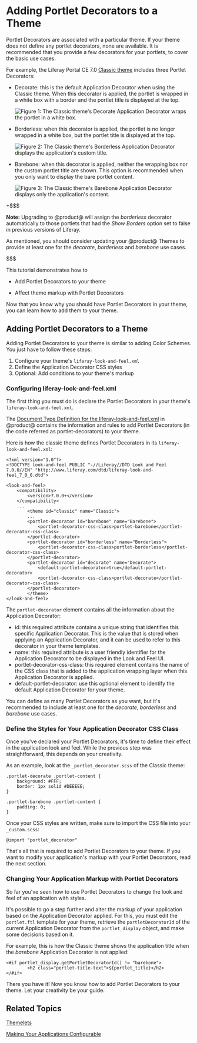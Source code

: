 # Adding Portlet Decorators to a Theme [](id=adding-portlet-decorators-to-a-theme)

Portlet Decorators are associated with a particular theme. If your theme
does not define any portlet decorators, none are available. It is recommended
that you provide a few decorators for your portlets, to cover the basic use
cases.

For example, the Liferay Portal CE 7.0 [Classic theme](https://github.com/liferay/liferay-portal/tree/7.0.x/modules/apps/foundation/frontend-theme/frontend-theme-classic)
includes three Portlet Decorators:

-   Decorate: this is the default Application Decorator when using the
    Classic theme. When this decorator is applied, the portlet is
    wrapped in a white box with a border and the portlet title is displayed at
    the top.

    ![Figure 1: The Classic theme's Decorate Application Decorator wraps the portlet in a white box.](../../../../images/application-decorator-decorate.png)

-   Borderless: when this decorator is applied, the portlet is no
    longer wrapped in a white box, but the portlet title is displayed at the
    top.

    ![Figure 2: The Classic theme's Borderless Application Decorator displays the application's custom title.](../../../../images/application-decorator-borderless.png)

-   Barebone: when this decorator is applied, neither the wrapping box
    nor the custom portlet title are shown. This option is
    recommended when you only want to display the bare portlet
    content.

    ![Figure 3: The Classic theme's Barebone Application Decorator displays only the application's content.](../../../../images/application-decorator-barebone.png)

+$$$

**Note:** Upgrading to @product@ will assign the *borderless* decorator
automatically to those portlets that had the *Show Borders* option set to false
in previous versions of Liferay.

As mentioned, you should consider updating your @product@ Themes to provide at
least one for the *decorate*, *borderless* and *barebone* use cases.

$$$

This tutorial demonstrates how to

- Add Portlet Decorators to your theme

- Affect theme markup with Portlet Decorators

Now that you know why you should have Portlet Decorators in your theme, you
can learn how to add them to your theme.

## Adding Portlet Decorators to a Theme [](id=adding-application-decorators-to-a-theme)

Adding Portlet Decorators to your theme is similar to adding Color Schemes. You
just have to follow these steps:

1.  Configure your theme's `liferay-look-and-feel.xml`
2.  Define the Application Decorator CSS styles
3.  Optional: Add conditions to your theme's markup

### Configuring liferay-look-and-feel.xml [](id=configuring-liferay-look-and-feel-xml)

The first thing you must do is declare the Portlet Decorators in your theme's
`liferay-look-and-feel.xml`.

The [Document Type Definition for the liferay-look-and-feel.xml](@platform-ref@/7.0-latest/definitions/liferay-look-and-feel_7_0_0.dtd.html#portlet-decorator)
in @product@ contains the information and rules to add Portlet Decorators
(in the code referred as portlet-decorators) to your theme.

Here is how the classic theme defines Portlet Decorators in its
`liferay-look-and-feel.xml`:

    <?xml version="1.0"?>
    <!DOCTYPE look-and-feel PUBLIC "-//Liferay//DTD Look and Feel 7.0.0//EN" "http://www.liferay.com/dtd/liferay-look-and-feel_7_0_0.dtd">

    <look-and-feel>
	    <compatibility>
		    <version>7.0.0+</version>
	    </compatibility>
	    ...
            <theme id="classic" name="Classic">
		    ...
		    <portlet-decorator id="barebone" name="Barebone">
			    <portlet-decorator-css-class>portlet-barebone</portlet-decorator-css-class>
		    </portlet-decorator>
		    <portlet-decorator id="borderless" name="Borderless">
			    <portlet-decorator-css-class>portlet-borderless</portlet-decorator-css-class>
		    </portlet-decorator>
		    <portlet-decorator id="decorate" name="Decorate">
			    <default-portlet-decorator>true</default-portlet-decorator>
			    <portlet-decorator-css-class>portlet-decorate</portlet-decorator-css-class>
		    </portlet-decorator>
            </theme>
    </look-and-feel>

The `portlet-decorator` element contains all the information about the
Application Decorator:

-   id: this required attribute contains a unique string that identifies this
    specific Application Decorator. This is the value that is stored when
    applying an Application Decorator, and it can be used to refer to this
    decorator in your theme templates.
-   name: this required attribute is a user friendly identifier for the
    Application Decorator to be displayed in the Look and Feel UI.
-   portlet-decorator-css-class: this required element contains the name of the
    CSS class that is added to the application wrapping layer when this
    Application Decorator is applied.
-   default-portlet-decorator: use this optional element to identify the default
    Application Decorator for your theme.

You can define as many Portlet Decorators as you want, but it's recommended
to include at least one for the *decorate*, *borderless* and *barebone* use
cases.

### Define the Styles for Your Application Decorator CSS Class [](id=define-the-styles-for-your-application-decorator-css-class)

Once you've declared your Portlet Decorators, it's time to define their
effect in the application look and feel. While the previous step was
straightforward, this depends on your creativity.

As an example, look at the `_portlet_decorator.scss` of the Classic theme:

    .portlet-decorate .portlet-content {
	    background: #FFF;
	    border: 1px solid #DEEEEE;
    }

    .portlet-barebone .portlet-content {
	    padding: 0;
    }

Once your CSS styles are written, make sure to import the CSS file into your
`_custom.scss`:

    @import "portlet_decorator"

That's all that is required to add Portlet Decorators to your theme. If you
want to modify your application's markup with your Portlet Decorators, read
the next section.

### Changing Your Application Markup with Portlet Decorators [](id=changing-your-application-markup-with-application-decorators)

So far you've seen how to use Portlet Decorators to change the look and feel
of an application with styles.

It's possible to go a step further and alter the markup of your application
based on the Application Decorator applied. For this, you must edit the
`portlet.ftl` template for your theme, retrieve the `portletDecoratorId` of the
current Application Decorator from the `portlet_display` object, and make some
decisions based on it.

For example, this is how the Classic theme shows the application title when the
*barebone* Application Decorator is not applied:

    <#if portlet_display.getPortletDecoratorId() != "barebone">
            <h2 class="portlet-title-text">${portlet_title}</h2>
    </#if>

There you have it! Now you know how to add Portlet Decorators to your theme.
Let your creativity be your guide.

## Related Topics [](id=related-topics)

[Themelets](/develop/tutorials/-/knowledge_base/7-0/themelets)

[Making Your Applications Configurable](/develop/tutorials/-/knowledge_base/7-0/making-your-applications-configurable)
